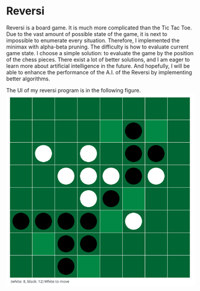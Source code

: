 # Reversi
Reversi is a board game. It is much more complicated than the Tic Tac Toe. Due to the vast amount of possible state of the game, it is next to impossible to enumerate every situation. Therefore, I implemented the minimax with alpha-beta pruning. The difficulty is how to evaluate current game state. I choose a simple solution: to evaluate the game by the position of the chess pieces. There exist a lot of better solutions, and I am eager to learn more about artificial intelligence in the future. And hopefully, I will be able to enhance the performance of the A.I. of the Reversi by implementing better algorithms.

The UI of my reversi program is in the following figure.
![reversi](https://github.com/YanjieHe/Reversi/blob/master/reversi.png)
